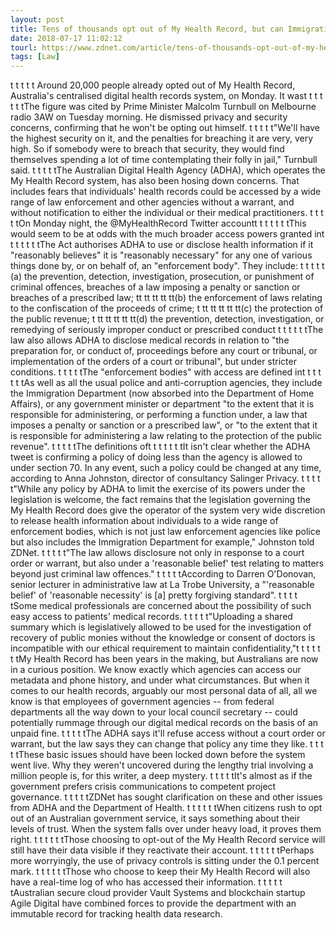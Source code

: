```yaml
---
layout: post
title: Tens of thousands opt out of My Health Record, but can Immigration and local councils view the rest?
date: 2018-07-17 11:02:12
tourl: https://www.zdnet.com/article/tens-of-thousands-opt-out-of-my-health-record-but-can-immigration-and-local-councils-view-the-rest/
tags: [Law]
---
```

 t t t t t Around 20,000 people already opted out of My Health Record, Australia's centralised digital health records system, on Monday. It wast t t t t t tThe figure was cited by Prime Minister Malcolm Turnbull on Melbourne radio 3AW on Tuesday morning. He dismissed privacy and security concerns, confirming that he won't be opting out himself. t t t t t"We'll have the highest security on it, and the penalties for breaching it are very, very high. So if somebody were to breach that security, they would find themselves spending a lot of time contemplating their folly in jail," Turnbull said. t t t t tThe Australian Digital Health Agency (ADHA), which operates the My Health Record system, has also been hosing down concerns. That includes fears that individuals' health records could be accessed by a wide range of law enforcement and other agencies without a warrant, and without notification to either the individual or their medical practitioners. t t t t tOn Monday night, the @MyHealthRecord Twitter accountt t t t t t tThis would seem to be at odds with the much broader access powers granted int t t t t t tThe Act authorises ADHA to use or disclose health information if it "reasonably believes" it is "reasonably necessary" for any one of various things done by, or on behalf of, an "enforcement body". They include: t t t t t (a) the prevention, detection, investigation, prosecution, or punishment of criminal offences, breaches of a law imposing a penalty or sanction or breaches of a prescribed law; tt tt tt tt tt(b) the enforcement of laws relating to the confiscation of the proceeds of crime; t tt tt tt tt tt(c) the protection of the public revenue; t tt tt tt tt tt(d) the prevention, detection, investigation, or remedying of seriously improper conduct or prescribed conduct t t t t t tThe law also allows ADHA to disclose medical records in relation to "the preparation for, or conduct of, proceedings before any court or tribunal, or implementation of the orders of a court or tribunal", but under stricter conditions. t t t t tThe "enforcement bodies" with access are defined int t t t t t tAs well as all the usual police and anti-corruption agencies, they include the Immigration Department (now absorbed into the Department of Home Affairs), or any government minister or department "to the extent that it is responsible for administering, or performing a function under, a law that imposes a penalty or sanction or a prescribed law", or "to the extent that it is responsible for administering a law relating to the protection of the public revenue". t t t t tThe definitions oft t t t t t tIt isn't clear whether the ADHA tweet is confirming a policy of doing less than the agency is allowed to under section 70. In any event, such a policy could be changed at any time, according to Anna Johnston, director of consultancy Salinger Privacy. t t t t t"While any policy by ADHA to limit the exercise of its powers under the legislation is welcome, the fact remains that the legislation governing the My Health Record does give the operator of the system very wide discretion to release health information about individuals to a wide range of enforcement bodies, which is not just law enforcement agencies like police but also includes the Immigration Department for example," Johnston told ZDNet. t t t t t"The law allows disclosure not only in response to a court order or warrant, but also under a 'reasonable belief' test relating to matters beyond just criminal law offences." t t t t tAccording to Darren O'Donovan, senior lecturer in administrative law at La Trobe University, a "'reasonable belief' of 'reasonable necessity' is [a] pretty forgiving standard". t t t t tSome medical professionals are concerned about the possibility of such easy access to patients' medical records. t t t t t"Uploading a shared summary which is legislatively allowed to be used for the investigation of recovery of public monies without the knowledge or consent of doctors is incompatible with our ethical requirement to maintain confidentiality,"t t t t t t tMy Health Record has been years in the making, but Australians are now in a curious position. We know exactly which agencies can access our metadata and phone history, and under what circumstances. But when it comes to our health records, arguably our most personal data of all, all we know is that employees of government agencies -- from federal departments all the way down to your local council secretary -- could potentially rummage through our digital medical records on the basis of an unpaid fine. t t t t tThe ADHA says it'll refuse access without a court order or warrant, but the law says they can change that policy any time they like. t t t t tThese basic issues should have been locked down before the system went live. Why they weren't uncovered during the lengthy trial involving a million people is, for this writer, a deep mystery. t t t t tIt's almost as if the government prefers crisis communications to competent project governance. t t t t tZDNet has sought clarification on these and other issues from ADHA and the Department of Health. t t t t t tWhen citizens rush to opt out of an Australian government service, it says something about their levels of trust. When the system falls over under heavy load, it proves them right. t t t t t tThose choosing to opt-out of the My Health Record service will still have their data visible if they reactivate their account. t t t t t tPerhaps more worryingly, the use of privacy controls is sitting under the 0.1 percent mark. t t t t t tThose who choose to keep their My Health Record will also have a real-time log of who has accessed their information. t t t t t tAustralian secure cloud provider Vault Systems and blockchain startup Agile Digital have combined forces to provide the department with an immutable record for tracking health data research.